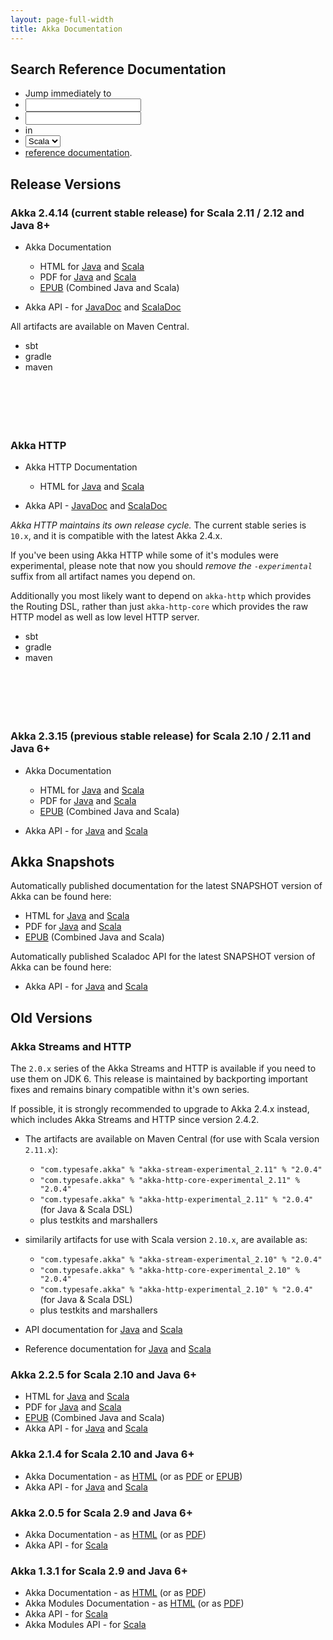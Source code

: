 ```yaml
---
layout: page-full-width
title: Akka Documentation
---
```


## Search Reference Documentation

<ul id="search-ref-docs">
  <li>Jump immediately to</li>
  <li id="scala" class="lang"><input type="search" id="search-scala" class="search" /></li>
  <li id="java" class="hidden lang"><input type="search" id="search-java" class="search" /></li>
  <li>in</li>
  <li>
    <select id="docs-language" class="form-control">
      <option selected="selected">Scala</option>
      <option>Java</option>
    </select>
  </li>
  <li><a href="http://doc.akka.io/docs/akka/2.4">reference documentation</a>.</li>
</ul>

## Release Versions

### Akka 2.4.14 (current stable release) for Scala 2.11 / 2.12 and Java 8+

* Akka Documentation

  * HTML for [Java](http://doc.akka.io/docs/akka/2.4/java.html) and [Scala](http://doc.akka.io/docs/akka/2.4/scala.html)
  * PDF for [Java](http://doc.akka.io/docs/akka/2.4/AkkaJava.pdf) and [Scala](http://doc.akka.io/docs/akka/2.4/AkkaScala.pdf)
  * [EPUB](http://doc.akka.io/docs/akka/2.4/Akka.epub) (Combined Java and Scala)

* Akka API - for [JavaDoc](http://doc.akka.io/japi/akka/2.4/) and [ScalaDoc](http://doc.akka.io/api/akka/2.4/)

All artifacts are available on Maven Central.

<div class="container">
  <ul class="tabs">
    <li class="tab-link sbt current" data-tab="stable-dependencies-sbt-tab">sbt</li>
    <li class="tab-link gradle" data-tab="stable-dependencies-gradle-tab">gradle</li>
    <li class="tab-link maven" data-tab="stable-dependencies-maven-tab">maven</li>
  </ul>

  <div id="stable-dependencies-sbt-tab" class="tab-content current">
    <pre><code id="stable-dependencies-sbt">    </code></pre>
  </div>
  <div id="stable-dependencies-gradle-tab" class="tab-content">
     <pre><code id="stable-dependencies-gradle">    </code></pre>
  </div>
  <div id="stable-dependencies-maven-tab" class="tab-content">
    <pre><code id="stable-dependencies-maven">    </code></pre>
  </div>
</div>

### Akka HTTP

* Akka HTTP Documentation

  * HTML for [Java](http://doc.akka.io/docs/akka-http/current/java.html) and [Scala](http://doc.akka.io/docs/akka-http/current/scala.html)

* Akka API - [JavaDoc](http://doc.akka.io/japi/akka-http/current/) and [ScalaDoc](http://doc.akka.io/api/akka-http/current/akka/http/scaladsl/index.html)


*Akka HTTP maintains its own release cycle.*
The current stable series is <code>10.x</code>, and it is compatible with the latest Akka 2.4.x.

If you've been using Akka HTTP while some of it's modules were experimental, 
please note that now you should *remove the `-experimental`* suffix from all artifact names you depend on.

Additionally you most likely want to depend on `akka-http` which provides the Routing DSL,
rather than just `akka-http-core` which provides the raw HTTP model as well as low level HTTP server.

<div class="container">
  <ul class="tabs">
    <li class="tab-link sbt current" data-tab="http-dependencies-sbt-tab">sbt</li>
    <li class="tab-link gradle" data-tab="http-dependencies-gradle-tab">gradle</li>
    <li class="tab-link maven" data-tab="http-dependencies-maven-tab">maven</li>
  </ul>

  <div id="http-dependencies-sbt-tab" class="tab-content current">
    <pre><code id="http-dependencies-sbt">    </code></pre>
  </div>
  <div id="http-dependencies-gradle-tab" class="tab-content">
     <pre><code id="http-dependencies-gradle">    </code></pre>
  </div>
  <div id="http-dependencies-maven-tab" class="tab-content">
    <pre><code id="http-dependencies-maven">    </code></pre>
  </div>
</div>


### Akka 2.3.15 (previous stable release) for Scala 2.10 / 2.11 and Java 6+

* Akka Documentation

  * HTML for [Java](http://doc.akka.io/docs/akka/2.3.15/java.html) and [Scala](http://doc.akka.io/docs/akka/2.3.15/scala.html)
  * PDF for [Java](http://doc.akka.io/docs/akka/2.3.15/AkkaJava.pdf) and [Scala](http://doc.akka.io/docs/akka/2.3.15/AkkaScala.pdf)
  * [EPUB](http://doc.akka.io/docs/akka/2.3.15/Akka.epub) (Combined Java and Scala)

* Akka API - for [Java](http://doc.akka.io/japi/akka/2.3.15/) and [Scala](http://doc.akka.io/api/akka/2.3.15/)

## Akka Snapshots

Automatically published documentation for the latest SNAPSHOT version of Akka can be found here:

* HTML for [Java](http://doc.akka.io/docs/akka/snapshot/java.html) and [Scala](http://doc.akka.io/docs/akka/snapshot/scala.html)
* PDF for [Java](http://doc.akka.io/docs/akka/snapshot/AkkaJava.pdf) and [Scala](http://doc.akka.io/docs/akka/snapshot/AkkaScala.pdf)
* [EPUB](http://doc.akka.io/docs/akka/snapshot/Akka.epub) (Combined Java and Scala)

Automatically published Scaladoc API for the latest SNAPSHOT version of Akka can be found here:

* Akka API - for [Java](http://doc.akka.io/japi/akka/snapshot/) and [Scala](http://doc.akka.io/api/akka/snapshot/)

## Old Versions

### Akka Streams and HTTP

The `2.0.x` series of the Akka Streams and HTTP is available if you need to use them on JDK 6.
This release is maintained by backporting important fixes and remains binary compatible withn it's own series.

If possible, it is strongly recommended to upgrade to Akka 2.4.x instead, which includes Akka Streams and HTTP since version 2.4.2.

* The artifacts are available on Maven Central (for use with Scala version `2.11.x`):
  * `"com.typesafe.akka" % "akka-stream-experimental_2.11" % "2.0.4"`
  * `"com.typesafe.akka" % "akka-http-core-experimental_2.11" % "2.0.4"`
  * `"com.typesafe.akka" % "akka-http-experimental_2.11" % "2.0.4"` (for Java & Scala DSL)
  * plus testkits and marshallers

* similarily artifacts for use with Scala version `2.10.x`, are available as:
  * `"com.typesafe.akka" % "akka-stream-experimental_2.10" % "2.0.4"`
  * `"com.typesafe.akka" % "akka-http-core-experimental_2.10" % "2.0.4"`
  * `"com.typesafe.akka" % "akka-http-experimental_2.10" % "2.0.4"` (for Java & Scala DSL)
  * plus testkits and marshallers

* API documentation for [Java](http://doc.akka.io/japi/akka-stream-and-http-experimental/2.0.4/) and [Scala](http://doc.akka.io/api/akka-stream-and-http-experimental/2.0.4/)

* Reference documentation for [Java](http://doc.akka.io/docs/akka-stream-and-http-experimental/2.0.4/java.html) and [Scala](http://doc.akka.io/docs/akka-stream-and-http-experimental/2.0.4/scala.html)

### Akka 2.2.5 for Scala 2.10 and Java 6+

* HTML for [Java](http://doc.akka.io/docs/akka/2.2.5/java.html) and [Scala](http://doc.akka.io/docs/akka/2.2.5/scala.html)
* PDF for [Java](http://doc.akka.io/docs/akka/2.2.5/AkkaJava.pdf) and [Scala](http://doc.akka.io/docs/akka/2.2.5/AkkaScala.pdf)
* [EPUB](http://doc.akka.io/docs/akka/2.2.5/Akka.epub) (Combined Java and Scala)
* Akka API - for [Java](http://doc.akka.io/japi/akka/2.2.5/) and [Scala](http://doc.akka.io/api/akka/2.2.5/)

### Akka 2.1.4 for Scala 2.10 and Java 6+

* Akka Documentation - as [HTML](http://doc.akka.io/docs/akka/2.1.4) (or as [PDF](http://doc.akka.io/docs/akka/2.1.4/Akka.pdf) or [EPUB](http://doc.akka.io/docs/akka/2.1.4/Akka.epub))
* Akka API - for [Java](http://doc.akka.io/japi/akka/2.1.4/) and [Scala](http://doc.akka.io/api/akka/2.1.4/)

### Akka 2.0.5 for Scala 2.9 and Java 6+

* Akka Documentation - as [HTML](http://doc.akka.io/docs/akka/2.0.5) (or as [PDF](http://doc.akka.io/docs/akka/2.0.5/Akka.pdf))
* Akka API - for [Scala](http://doc.akka.io/api/akka/2.0.5)


### Akka 1.3.1 for Scala 2.9 and Java 6+

* Akka Documentation - as [HTML](http://doc.akka.io/docs/akka/1.3.1) (or as [PDF](http://doc.akka.io/docs/akka/1.3.1/Akka.pdf))
* Akka Modules Documentation - as [HTML](http://doc.akka.io/docs/akka-modules/1.3.1) (or as [PDF](http://doc.akka.io/docs/akka-modules/1.3.1/AkkaModules.pdf))
* Akka API - for [Scala](http://doc.akka.io/api/akka/1.3.1)
* Akka Modules API - for [Scala](http://doc.akka.io/api/akka-modules/1.3.1)

